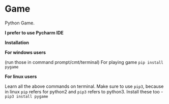 # Game
Python Game.

**I prefer to use Pycharm IDE**

**Installation**

**For windows users**

(run those in command prompt/cmt/terminal) For playing game `pip install pygame`

**For linux users**

Learn all the above commands on terminal. Make sure to use `pip3`, because in linux `pip` refers for python2 and `pip3` refers to python3. Install these too - `pip3 install pygame`
